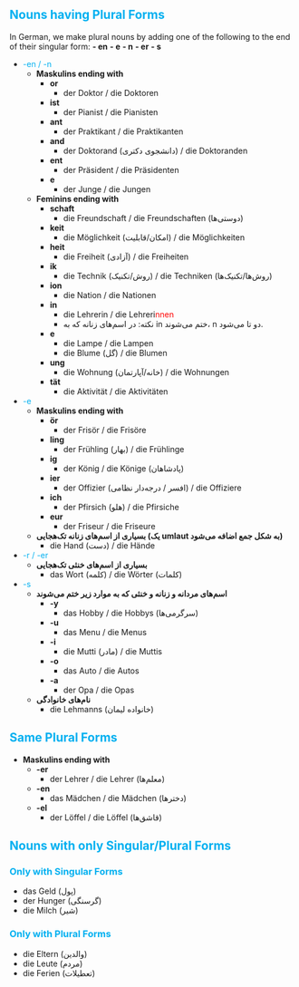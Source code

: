 ## <font color="#00b0f0">Nouns having Plural Forms</font>

In German, we make plural nouns by adding one of the following to the end of their singular form:
	**- en**
	**- e**
	**- n**
	**- er**
	**- s**

- <font color="#00b0f0">-en / -n</font>
	- **Maskulins ending with**
		- **or**
			- der Doktor / die Doktoren
		- **ist**
			- der Pianist / die Pianisten
		- **ant**
			- der Praktikant / die Praktikanten
		- **and**
			- der Doktorand (دانشجوی دکتری) / die Doktoranden
		- **ent**
			- der Präsident / die Präsidenten
		- **e**
			- der Junge / die Jungen
	- **Feminins ending with**
		- **schaft**
			- die Freundschaft / die Freundschaften (دوستی‌ها)
		- **keit**
			- die Möglichkeit (امکان/قابلیت) / die Möglichkeiten
		- **heit**
			- die Freiheit (آزادی) / die Freiheiten
		- **ik**
			- die Technik (روش‌/تکنیک) / die Techniken (روش‌ها/تکنیک‌ها)
		- **ion**
			- die Nation / die Nationen
		- **in**
			- die Lehrerin / die Lehreri<font color="#ff0000">nnen</font>
			- نکته: در اسم‌های زنانه که به in ختم می‌شوند، n دو تا می‌شود.
		- **e**
			- die Lampe / die Lampen
			- die Blume (گل) / die Blumen
		- **ung**
			- die Wohnung (خانه/آپارتمان) / die Wohnungen
		- **tät**
			- die Aktivität / die Aktivitäten
- <font color="#00b0f0">-e</font>
	- **Maskulins ending with**
		- **ör**
			- der Frisör / die Frisöre
		- **ling**
			- der Frühling (بهار) / die Frühlinge
		- **ig**
			- der König / die Könige (پادشاهان)
		- **ier**
			- der Offizier (افسر / درجه‌دار نظامی) / die Offiziere
		- **ich**
			- der Pfirsich (هلو) / die Pfirsiche
		- **eur**
			- der Friseur / die Friseure
	- **بسیاری از اسم‌های زنانه تک‌هجایی (یک umlaut به شکل جمع اضافه می‌شود)**
		- die Hand (دست) / die Hände
- <font color="#00b0f0">-r / -er</font>
	- **بسیاری از اسم‌های خنثی تک‌هجایی**
		- das Wort (کلمه) / die Wörter (کلمات)
- <font color="#00b0f0">-s</font>
	- **اسم‌های مردانه و زنانه و خنثی که به موارد زیر ختم می‌شوند**
		- **-y**
			- das Hobby / die Hobbys (سرگرمی‌ها)
		- **-u**
			- das Menu / die Menus
		- **-i**
			- die Mutti (مادر) / die Muttis
		- **-o**
			- das Auto / die Autos
		- **-a**
			- der Opa / die Opas
	- **نام‌های خانوادگی**
		- die Lehmanns (خانواده لیمان)

## <font color="#00b0f0">Same Plural Forms</font>

- **Maskulins ending with**
	- **-er**
		- der Lehrer / die Lehrer (معلم‌ها)
	- **-en**
		- das Mädchen / die Mädchen (دخترها)
	- **-el**
		- der Löffel / die Löffel (قاشق‌ها)

## <font color="#00b0f0">Nouns with only Singular/Plural Forms</font>

### <font color="#00b0f0">Only with Singular Forms</font>

- das Geld (پول)
- der Hunger (گرسنگی)
- die Milch (شیر)
### <font color="#00b0f0">Only with Plural Forms</font>

- die Eltern (والدین)
- die Leute (مردم)
- die Ferien (تعطیلات)



